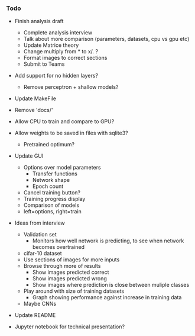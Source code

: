 ### Todo

- Finish analysis draft
  - Complete analysis interview
  - Talk about more comparison (parameters, datasets, cpu vs gpu etc)
  - Update Matrice theory
  - Change multiply from * to x/. ?
  - Format images to correct sections
  - Submit to Teams

- Add support for no hidden layers?
  - Remove perceptron + shallow models?

- Update MakeFile
- Remove 'docs/'

- Allow CPU to train and compare to GPU?

- Allow weights to be saved in files with sqlite3?
  - Pretrained optimum?

- Update GUI
  - Options over model parameters
    - Transfer functions
    - Network shape
    - Epoch count
  - Cancel training button?
  - Training progress display
  - Comparison of models
  - left=options, right=train

- Ideas from interview
  - Validation set
    - Monitors how well network is predicting, to see when network becomes overtrained
  - cifar-10 dataset
  - Use sections of images for more inputs
  - Browse through more of results
    - Show images predicted correct
    - Show images predicted wrong
    - Show images where prediction is close between muliple classes
  - Play around with size of training datasets
    - Graph showing performance against increase in training data
  - Maybe CNNs

- Update README

- Jupyter notebook for technical presentation?